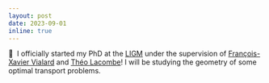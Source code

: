 ```yaml
---
layout: post
date: 2023-09-01
inline: true
---
```


:postal_horn:&nbsp; I officially started my PhD at the [LIGM](https://siteigm.univ-mlv.fr/) under the supervision of [François-Xavier Vialard](http://angkor.univ-mlv.fr/~vialard/) and [Théo Lacombe](https://tlacombe.github.io/)! I will be studying the geometry of some optimal transport problems.